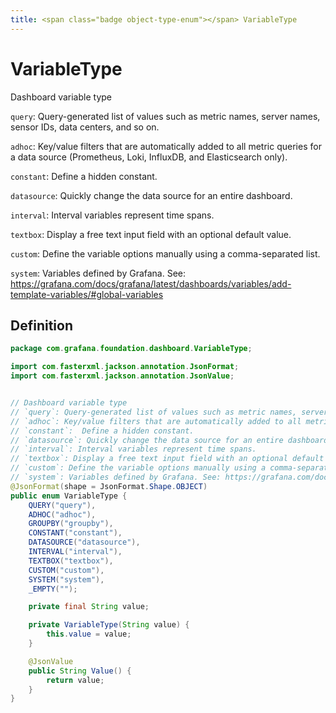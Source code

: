 ```yaml
---
title: <span class="badge object-type-enum"></span> VariableType
---
```

# <span class="badge object-type-enum"></span> VariableType

Dashboard variable type

`query`: Query-generated list of values such as metric names, server names, sensor IDs, data centers, and so on.

`adhoc`: Key/value filters that are automatically added to all metric queries for a data source (Prometheus, Loki, InfluxDB, and Elasticsearch only).

`constant`: 	Define a hidden constant.

`datasource`: Quickly change the data source for an entire dashboard.

`interval`: Interval variables represent time spans.

`textbox`: Display a free text input field with an optional default value.

`custom`: Define the variable options manually using a comma-separated list.

`system`: Variables defined by Grafana. See: https://grafana.com/docs/grafana/latest/dashboards/variables/add-template-variables/#global-variables

## Definition

```java
package com.grafana.foundation.dashboard.VariableType;

import com.fasterxml.jackson.annotation.JsonFormat;
import com.fasterxml.jackson.annotation.JsonValue;


// Dashboard variable type
// `query`: Query-generated list of values such as metric names, server names, sensor IDs, data centers, and so on.
// `adhoc`: Key/value filters that are automatically added to all metric queries for a data source (Prometheus, Loki, InfluxDB, and Elasticsearch only).
// `constant`: 	Define a hidden constant.
// `datasource`: Quickly change the data source for an entire dashboard.
// `interval`: Interval variables represent time spans.
// `textbox`: Display a free text input field with an optional default value.
// `custom`: Define the variable options manually using a comma-separated list.
// `system`: Variables defined by Grafana. See: https://grafana.com/docs/grafana/latest/dashboards/variables/add-template-variables/#global-variables
@JsonFormat(shape = JsonFormat.Shape.OBJECT)
public enum VariableType {
    QUERY("query"),
    ADHOC("adhoc"),
    GROUPBY("groupby"),
    CONSTANT("constant"),
    DATASOURCE("datasource"),
    INTERVAL("interval"),
    TEXTBOX("textbox"),
    CUSTOM("custom"),
    SYSTEM("system"),
    _EMPTY("");

    private final String value;

    private VariableType(String value) {
        this.value = value;
    }

    @JsonValue
    public String Value() {
        return value;
    }
}

```

